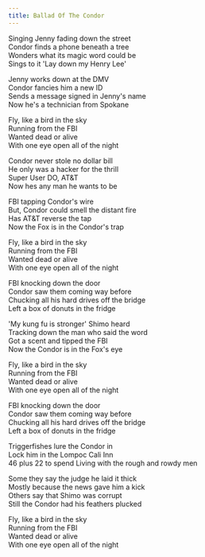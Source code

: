 ```yaml
---
title: Ballad Of The Condor
---
```


Singing Jenny fading down the street  
Condor finds a phone beneath a tree  
Wonders what its magic word could be  
Sings to it 'Lay down my Henry Lee'  

Jenny works down at the DMV  
Condor fancies him a new ID  
Sends a message signed in Jenny's name  
Now he's a technician from Spokane

Fly, like a bird in the sky  
Running from the FBI  
Wanted dead or alive  
With one eye open all of the night

Condor never stole no dollar bill  
He only was a hacker for the thrill  
Super User DO, AT&T  
Now hes any man he wants to be  

FBI tapping Condor's wire  
But, Condor could smell the distant fire  
Has AT&T reverse the tap  
Now the Fox is in the Condor's trap  

Fly, like a bird in the sky  
Running from the FBI  
Wanted dead or alive  
With one eye open all of the night

FBI knocking down the door  
Condor saw them coming way before  
Chucking all his hard drives off the bridge  
Left a box of donuts in the fridge  

'My kung fu is stronger' Shimo heard  
Tracking down the man who said the word  
Got a scent and tipped the FBI  
Now the Condor is in the Fox's eye

Fly, like a bird in the sky  
Running from the FBI  
Wanted dead or alive  
With one eye open all of the night

FBI knocking down the door  
Condor saw them coming way before  
Chucking all his hard drives off the bridge  
Left a box of donuts in the fridge  

Triggerfishes lure the Condor in  
Lock him in the Lompoc Cali Inn  
46 plus 22 to spend
Living with the rough and rowdy men

Some they say the judge he laid it thick  
Mostly because the news gave him a kick  
Others say that Shimo was corrupt  
Still the Condor had his feathers plucked  

Fly, like a bird in the sky  
Running from the FBI  
Wanted dead or alive  
With one eye open all of the night
